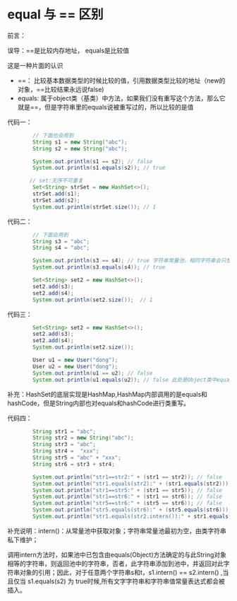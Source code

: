 # equal 与 == 区别

前言：



误导：==是比较内存地址， equals是比较值

这是一种片面的认识

* ==： 比较基本数据类型的时候比较的值，引用数据类型比较的地址（new的对象，==比较结果永远说false)
* equals: 属于object类（基类）中方法，如果我们没有重写这个方法，那么它就是==，但是字符串里的equals说被重写过的，所以比较的是值



代码一：

```java
        // 下面也会用到
        String s1 = new String("abc");
        String s2 = new String("abc");

        System.out.println(s1 == s2); // false
        System.out.println(s1.equals(s2)); // true

       // set:无序不可重复
        Set<String> strSet = new HashSet<>();
        strSet.add(s1);
        strSet.add(s2);
        System.out.println(strSet.size()); // 1
```

代码二：       

```java
        // 下面会用到
        String s3 = "abc";
        String s4 = "abc";

        System.out.println(s3 == s4); // true 字符串常量池，相同字符串会只想常量池中同一个对象
        System.out.println(s3.equals(s4)); // true

        Set<String> set2 = new HashSet<>();
        set2.add(s3);
        set2.add(s4);
        System.out.println(set2.size());  // 1
```

代码三：

```java
        Set<String> set2 = new HashSet<>();
        set2.add(s3);
        set2.add(s4);
        System.out.println(set2.size());

        User u1 = new User("dong");
        User u2 = new User("dong");
        System.out.println(u1 == u2); // false
        System.out.println(u1.equals(u2)); // false 此处是Object类中equals()
```

补充：HashSet的底层实现是HashMap,HashMap内部调用的是equals和hashCode，但是String内部也对equals和hashCode进行类重写。





代码四：

````java
        String str1 = "abc";
        String str2 = new String("abc");
        String str3 = "abc";
        String str4 =  "xxx";
        String str5 = "abc" + "xxx";
        String str6 = str3 + str4;

        System.out.println("str1==str2:" + (str1 == str2)); // false
        System.out.println("str1.equals(str2):" + (str1.equals(str2))); // true
        System.out.println("str1==str5:" + (str1 == str5)); // false
        System.out.println("str1==str6:" + (str1 == str6)); // false
        System.out.println("str5==str6:" + (str5 == str6)); // false
        System.out.println("str5.equals(str6):" + (str5.equals(str6))); // true
        System.out.println("str1.equals(str2.intern()):" + str1.equals(str2.intern())); // true
````

补充说明：intern()：从常量池中获取对象；字符串常量池最初为空，由类字符串私下维护；

调用intern方法时，如果池中已包含由equals(Object)方法确定的与此String对象相等的字符串，则返回池中的字符串，否者，此字符串添加到池中，并返回对此字符串对象的引用；因此，对于任意两个字符串s和t，s1.intern() == 	s2.intern() ,当且仅当 s1.equals(s2) 为 true时候,所有文字字符串和字符串值常量表达式都会被插入。






